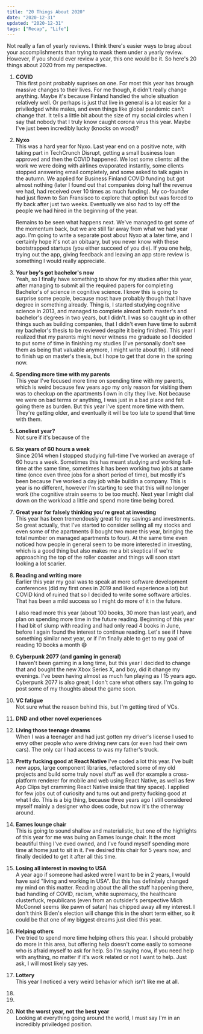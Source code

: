 ```yaml
---
title: "20 Things About 2020"
date: "2020-12-31"
updated: "2020-12-31"
tags: ["Recap", "Life"]
---
```


Not really a fan of yearly reviews. I think there's easier ways to brag about your accomplishments than trying to mask them under a yearly review. However, if you should ever review a year, this one would be it. So here's 20 things about 2020 from my perspective.

1. **COVID**  
   This first point probably suprises on one. For most this year has brough massive changes to their lives. For me though, it didn't really change anything. Maybe it's because Finland handled the whole situation relatively well. Or perhaps is just that live in general is a lot easier for a priviledged white males, and even things like global pandemic can't change that. It tells a little bit about the size of my social circles when I say that nobody that I truly know caught corona virus this year. Maybe I've just been incredibly lucky (knocks on wood)?

2. **Nyxo**  
   This was a hard year for Nyxo. Last year end on a positive note, with taking part in TechCrunch Disrupt, getting a small business loan approved and then the COVID happened. We lost some clients: all the work we were doing with airlines evaporated instantly, some clients stopped answering email completely, and some asked to talk again in the autumn. We applied for Business Finland COVID funding but got almost nothing (later I found out that companies doing half the revenue we had, had received over 10 times as much funding). My co-founder had just flown to San Fransisco to explore that option but was forced to fly back after just two weeks. Eventually we also had to lay off the people we had hired in the beginning of the year.

   Remains to be seen what happens next. We've managed to get some of the momentum back, but we are still far away from what we had year ago. I'm going to write a separate post about Nyxo at a later time, and I certainly hope it's not an obituary, but you never know with these bootstrapped startups (you either succeed of you die). If you one help, trying out the app, giving feedback and leaving an app store review is something I would really appreciate.

3. **Your boy's got bachelor's now**  
   Yeah, so I finally have something to show for my studies after this year, after managing to submit all the required papers for completing Bachelor's of science in cognitive science. I know this is going to surprise some people, because most have probably though that I have degree in something already. Thing is, I started studying cognitive science in 2013, and managed to complete almost both master's and bachelor's degrees in two years, but I didn't. I was so caught up in other things such as building companies, that I didn't even have time to submit my bachelor's thesis to be reviewed despite it being finished. This year I realized that my parents might never witness me graduate so I decided to put some of time in finishing my studies (I've personally don't see them as being that valuable anymore, I might write about th). I still need to finish up on master's thesis, but I hope to get that done in the spring now.

4. **Spending more time with my parents**  
   This year I've focused more time on spending time with my parents, which is weird because few years ago my only reason for visiting them was to checkup on the apartments I own in city they live. Not because we were on bad terms or anything, I was just in a bad place and felt going there as burden. But this year I've spent more time with them. They're getting older, and eventually it will be too late to spend that time with them.

5. **Loneliest year?**  
   Not sure if it's because of the

6. **Six years of 60 hours a week**  
   Since 2014 when I stopped studying full-time I've worked an average of 60 hours a week. Sometimes this has meant studying and working full-time at the same time, sometimes it has been working two jobs at same time (once even three jobs for a short period of time), but mostly it's been because I've worked a day job while buildin a company. This is year is no different, however I'm starting to see that this will no longer work (the cognitive strain seems to be too much). Next year I might dial down on the workload a little and spend more time being bored.

7. **Great year for falsely thinking you're great at investing**  
   This year has been tremendously great for my savings and investments. So great actually, that I've started to consider selling all my stocks and even some of the apartments (I bought two more this year, bringing the total number on managed apartments to four). At the same time even noticed how people in general seem to be more interested in investing, which is a good thing but also makes me a bit skeptical if we're approaching the top of the roller coaster and things will soon start looking a lot scarier.

8. **Reading and writing more**  
   Earlier this year my goal was to speak at more software development conferences (did my first ones in 2019 and liked experience a lot) but COVID kind of ruined that so I decided to write some software articles. That has been a mild success so I might do more of it in the future.

   I also read more this year (about 100 books, 30 more than last year), and plan on spending more time in the future reading. Beginning of this year I had bit of slump with reading and had only read 4 books in June, before I again found the interest to continue reading. Let's see if I have something similar next year, or if I'm finally able to get to my goal of reading 10 books a month 😄

9. **Cyberpunk 2077 (and gaming in general)**  
   I haven't been gaming in a long time, but this year I decided to change that and bought the new Xbox Series X, and boy, did it change my evenings. I've been having almost as much fun playing as I 15 years ago. Cyberpunk 2077 is also great; I don't care what others say. I'm going to post some of my thoughts about the game soon.

10. **VC fatigue**  
     Not sure what the reason behind this, but I'm getting tired of VCs.

11. **DND and other novel experiences**

12. **Living those teenage dreams**  
    When I was a teenager and had just gotten my driver's license I used to envy other people who were driving new cars (or even had their own cars). The only car I had access to was my father's truck.

13. **Pretty fucking good at React Native**
    I've coded a lot this year. I've built new apps, large component libraries, refactored some of my old projects and build some truly novel stuff as well (for example a cross-platform renderer for mobile and web using React Native, as well as few App Clips byt cramming React Native inside that tiny space). I applied for few jobs out of curiosity and turns out and pretty fucking good at what I do. This is a big thing, because three years ago I still considered myself mainly a designer who does code, but now it's the otherway around.

14. **Eames lounge chair**  
    This is going to sound shallow and materialistic, but one of the highlights of this year for me was buing an Eames lounge chair. It the most beautiful thing I've eved owned, and I've found myself spending more time at home just to sit in it. I've desired this chair for 5 years now, and finally decided to get it after all this time.

15. **Losing all interest in moving to USA**  
    A year ago if someone had asked were I want to be in 2 years, I would have said "living and working in USA". But this has definitely changed my mind on this matter. Reading about the all the stuff happening there, bad handling of COVID, racism, white supremacy, the healthcare clusterfuck, republicans (even from an outsider's perspective Mich McConnel seems like pawn of satan) has chipped away all my interest. I don't think Biden's election will change this in the short term either, so it could be that one of my biggest dreams just died this year.

16. **Helping others**  
     I've tried to spend more time helping others this year. I should probably do more in this area, but offering help doesn't come easily to someone who is afraid myself to ask for help. So I'm saying now, if you need help with anything, no matter if it's work related or not I want to help. Just ask, I will most likely say yes.

17. **Lottery**  
    This year I noticed a very weird behavior which isn't like me at all.
18.
19.
20. **Not the worst year, not the best year**  
    Looking at everything going around the world, I must say I'm in an incredibly priviledged position.
